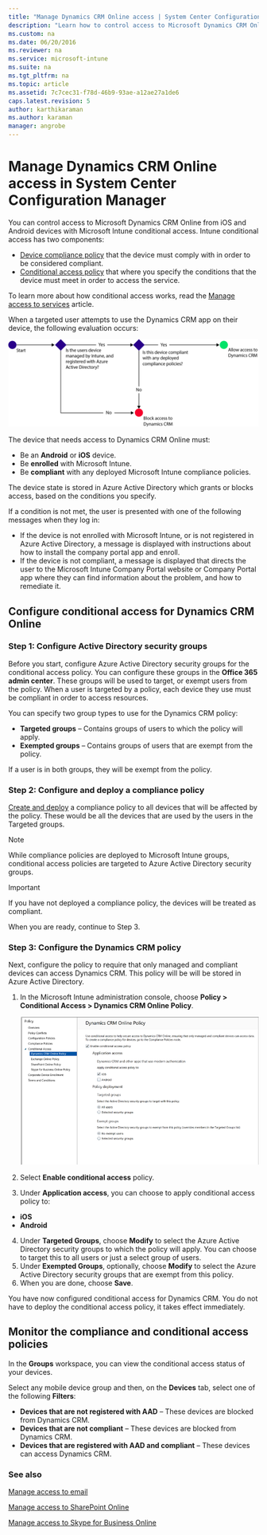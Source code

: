 ```yaml
---
title: "Manage Dynamics CRM Online access | System Center Configuration Manager"
description: "Learn how to control access to Microsoft Dynamics CRM Online from iOS and Android devices with Microsoft Intune conditional access."
ms.custom: na
ms.date: 06/20/2016
ms.reviewer: na
ms.service: microsoft-intune
ms.suite: na
ms.tgt_pltfrm: na
ms.topic: article
ms.assetid: 7c7cec31-f78d-46b9-93ae-a12ae27a1de6
caps.latest.revision: 5
author: karthikaraman
ms.author: karaman
manager: angrobe
---
```

# Manage Dynamics CRM Online access in System Center Configuration Manager
You can control access to Microsoft Dynamics CRM Online from iOS and Android devices with Microsoft Intune conditional access.  Intune conditional access has two components:
* [Device compliance policy](../../protect/deploy-use/manage-device-compliance-policies.md) that the device must comply with in order to be considered compliant.
* [Conditional access policy](../../protect/deploy-use/manage-access-to-services.md) that where you specify the conditions that the device must meet in order to access the service.

To learn more about how conditional access works, read the [Manage access to services](../../protect/deploy-use/manage-access-to-services.md) article.


When a targeted user attempts to use the Dynamics CRM app on their device, the following evaluation occurs:

![Diagram show the decision points used to determine whether a device is allowed access to a service or is blocked](../../protect/deploy-use/media/mdm-ca-dynamics-crm-flow-diagram.png)

The device that needs access to Dynamics CRM Online must:
* Be an **Android** or **iOS** device.
* Be **enrolled** with Microsoft Intune.
* Be **compliant** with any deployed Microsoft Intune compliance policies.

The device state is stored in Azure Active Directory which grants or blocks access, based on the conditions you specify.

If a condition is not met, the user is presented with one of the following messages when they log in:
* If the device is not enrolled with Microsoft Intune, or is not registered in Azure Active Directory, a message is displayed with instructions about how to install the company portal app and enroll.
* If the device is not compliant, a message is displayed that directs the user to the Microsoft Intune Company Portal website or Company Portal app where they can find information about the problem, and how to remediate it.

## Configure conditional access for Dynamics CRM Online  
### Step 1: Configure Active Directory security groups

Before you start, configure Azure Active Directory security groups for the conditional access policy. You can configure these groups in the **Office 365 admin center**. These groups will be used to target, or exempt users from the policy. When a user is targeted by a policy, each device they use must be compliant in order to access resources.

You can specify two group types to use for the Dynamics CRM policy:
* **Targeted groups** – Contains groups of users to which the policy will apply.
* **Exempted groups** – Contains groups of users that are exempt from the policy.

If a user is in both groups, they will be exempt from the policy.

### Step 2: Configure and deploy a compliance policy
[Create and deploy](../../protect/deploy-use/manage-device-compliance-policies.md) a compliance policy to all devices that will be affected by the policy. These would be all the devices that are used by the users in the Targeted groups.

> [!NOTE]
> While compliance policies are deployed to Microsoft Intune groups, conditional access policies are targeted to Azure Active Directory security groups.

> [!IMPORTANT]
> If you have not deployed a compliance policy, the devices will be treated as compliant.

When you are ready, continue to Step 3.
### Step 3: Configure the Dynamics CRM policy
Next, configure the policy to require that only managed and compliant devices can access Dynamics CRM. This policy will be will be stored in Azure Active Directory.

1.  In the Microsoft Intune administration console, choose **Policy > Conditional Access > Dynamics CRM Online Policy**.

     ![Screenshot of the Dynamics CRM Online conditional access policy page](../../protect/deploy-use/media/mdm-ca-dynamics-crm-policy-configuration.png)

2.  Select **Enable conditional access** policy.
3.  Under **Application access**, you can choose to apply conditional access policy to:
  * **iOS**
  * **Android**
4.  Under **Targeted Groups**, choose **Modify** to select the Azure Active Directory security groups to which the policy will apply. You can choose to target this to all users or just a select group of users.
5.  Under **Exempted Groups**, optionally, choose **Modify** to select the Azure Active Directory security groups that are exempt from this policy.
6.  When you are done, choose **Save**.

You have now configured conditional access for Dynamics CRM. You do not have to deploy the conditional access policy, it takes effect immediately.
##  Monitor the compliance and conditional access policies

In the **Groups** workspace, you can view the conditional access status of your devices.

Select any mobile device group and then, on the **Devices** tab, select one of the following **Filters**:
* **Devices that are not registered with AAD** – These devices are blocked from Dynamics CRM.
* **Devices that are not compliant** – These devices are blocked from Dynamics CRM.
* **Devices that are registered with AAD and compliant** – These devices can access Dynamics CRM.

###  See also
[Manage access to email](../../protect/deploy-use/manage-email-access.md)

[Manage access to SharePoint Online](../../protect/deploy-use/manage-sharepoint-online-access.md)

[Manage access to Skype for Business Online](../../protect/deploy-use/manage-skype-for-business-online-access.md)
